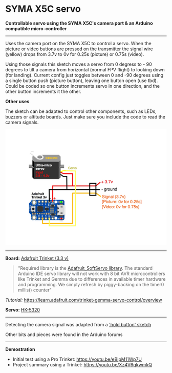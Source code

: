 # SYMA X5C servo
**Controllable servo using the SYMA X5C's camera port &amp; an Arduino compatible micro-controller**

 *******************************************************************

 Uses the camera port on the SYMA X5C to control a servo. When the picture or video buttons are pressed on the transmitter the signal wire (yellow) drops from 3.7v to 0v for 0.25s (picture) or 0.75s (video).

Using those signals this sketch moves a servo from 0 degress to - 90 degrees to tilt a camera from horizontal (normal FPV flight) to looking down (for landing). Current config just toggles between 0 and -90 degrees using a single button push (picture button), leaving one button open (use tbd). Could be coded so one button increments servo in one direction, and the other button increments it the other.

**Other uses**

The sketch can be adapted to control other components, such as LEDs, buzzers or altitude boards. Just make sure you include the code to read the camera signals. 

![alt text](https://raw.githubusercontent.com/EThornill/SYMA_X5C_servo/master/schematic.jpg "schematic")

 *******************************************************************
  **Board:** [Adafruit Trinket (3.3 v)](https://www.adafruit.com/product/1500)

  >"Required library is the [Adafruit_SoftServo library](https://github.com/adafruit/Adafruit_SoftServo). The standard Arduino IDE servo library will not work with 8 bit AVR microcontrollers like Trinket and Gemma due to differences in available timer hardware and programming. We simply refresh by piggy-backing on the timer0 millis() counter"

  *Tutorial:* https://learn.adafruit.com/trinket-gemma-servo-control/overview
  
  **Servo:** [HK-5320](https://hobbyking.com/en_us/hk-5320-ultra-micro-digital-servo-1-7g-0-05sec-0-075kg.html)

 *******************************************************************

  Detecting the camera signal was adapted from a ['hold button' sketch](http://playground.arduino.cc/Code/HoldButton)

  Other bits and pieces were found in the Arduino forums

 *******************************************************************

**Demostration** 

- Initial test using a Pro Trinket: https://youtu.be/eBlpM11Wp7U
- Project summary using a Trinket: https://youtu.be/Xz4V6qkwmkQ
